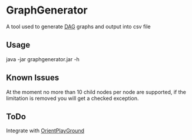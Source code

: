 # GraphGenerator
A tool used to generate [DAG](https://en.wikipedia.org/wiki/Directed_acyclic_graph) graphs and output into csv file

## Usage
java -jar graphgenerator.jar -h

## Known Issues
At the moment no more than 10 child nodes per node are supported, if the limitation is removed you will get a checked
 exception.

## ToDo
Integrate with [OrientPlayGround](https://github.com/lcappuccio/OrientPlayGround)